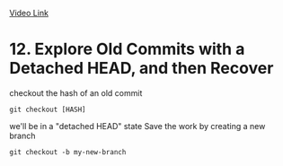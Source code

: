 [Video Link](https://egghead.io/lessons/git-explore-old-commits-with-a-detached-head-and-then-recover)

# 12. Explore Old Commits with a Detached HEAD, and then Recover

checkout the hash of an old commit
```
git checkout [HASH]
```

we'll be in a "detached HEAD" state
Save the work by creating a new branch
```
git checkout -b my-new-branch
```
